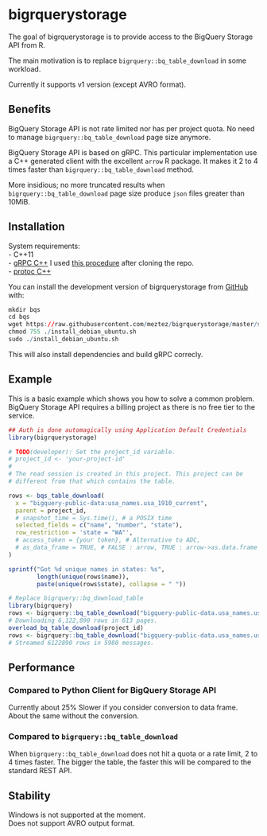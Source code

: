 
<!-- README.md is generated from README.Rmd. Please edit that file -->

# bigrquerystorage

<!-- badges: start -->

<!-- badges: end -->

The goal of bigrquerystorage is to provide access to the BigQuery
Storage API from R.

The main motivation is to replace `bigrquery::bq_table_download` in some
workload.

Currently it supports v1 version (except AVRO format).

## Benefits

BigQuery Storage API is not rate limited nor has per project quota. No
need to manage `bigrquery::bq_table_download` page size anymore.

BigQuery Storage API is based on gRPC. This particular implementation
use a C++ generated client with the excellent `arrow` R package. It
makes it 2 to 4 times faster than `bigrquery::bq_table_download` method.

More insidious; no more truncated results when
`bigrquery::bq_table_download` page size produce `json` files greater
than 10MiB.

## Installation

System requirements:  
\- C++11  
\- [gRPC C++](https://github.com/grpc/grpc/blob/master/BUILDING.md) I
used [this
procedure](https://github.com/grpc/grpc/blob/master/test/distrib/cpp/run_distrib_test_cmake_module_install_pkgconfig.sh)
after cloning the repo.  
\- [protoc
C++](https://github.com/protocolbuffers/protobuf/tree/master/src)

You can install the development version of bigrquerystorage from
[GitHub](https://github.com/meztez/bigrquerystorage) with:

``` r
mkdir bqs
cd bqs
wget https://raw.githubusercontent.com/meztez/bigrquerystorage/master/scripts/install_debian_ubuntu.sh
chmod 755 ./install_debian_ubuntu.sh
sudo ./install_debian_ubuntu.sh
```

This will also install dependencies and build gRPC correcly.

## Example

This is a basic example which shows you how to solve a common problem.
BigQuery Storage API requires a billing project as there is no free tier
to the service.

``` r
## Auth is done automagically using Application Default Credentials
library(bigrquerystorage)

# TODO(developer): Set the project_id variable.
# project_id <- 'your-project-id'
#
# The read session is created in this project. This project can be
# different from that which contains the table.

rows <- bqs_table_download(
  x = "bigquery-public-data:usa_names.usa_1910_current",
  parent = project_id,
  # snapshot_time = Sys.time(), # a POSIX time
  selected_fields = c("name", "number", "state"),
  row_restriction = 'state = "WA"',
  # access_token = {your token}, # Alternative to ADC,
  # as_data_frame = TRUE, # FALSE : arrow, TRUE : arrow->as.data.frame
)

sprintf("Got %d unique names in states: %s",
        length(unique(rows$name)),
        paste(unique(rows$state), collapse = " "))

# Replace bigrquery::bq_download_table
library(bigrquery)
rows <- bigrquery::bq_table_download("bigquery-public-data.usa_names.usa_1910_current")
# Downloading 6,122,890 rows in 613 pages.
overload_bq_table_download(project_id)
rows <- bigrquery::bq_table_download("bigquery-public-data.usa_names.usa_1910_current")
# Streamed 6122890 rows in 5980 messages.
```

## Performance

### Compared to Python Client for BigQuery Storage API

Currently about 25% Slower if you consider conversion to data frame.
About the same without the conversion.

### Compared to `bigrquery::bq_table_download`

When `bigrquery::bq_table_download` does not hit a quota or a rate
limit, 2 to 4 times faster. The bigger the table, the faster this will
be compared to the standard REST API.

## Stability

Windows is not supported at the moment.  
Does not support AVRO output format.
